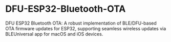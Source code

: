 # DFU-ESP32-Bluetooth-OTA
DFU ESP32 Bluetooth OTA: A robust implementation of BLE/DFU-based OTA firmware updates for ESP32, supporting seamless wireless updates via BLEUniversal app for macOS and iOS devices.
